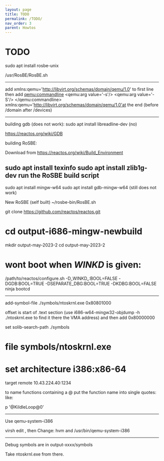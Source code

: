 ```yaml
---
layout: page
title: TODO
permalink: /TODO/
nav_order: 3
parent: Howtos
---
```


# [](#header-1)TODO

sudo apt install rosbe-unix

/usr/RosBE/RosBE.sh

---

add xmlns:qemu='http://libvirt.org/schemas/domain/qemu/1.0' to first line
then add
  <qemu:commandline>
    <qemu:arg value='-s'/>
    <qemu:arg value='-S'/>
  </qemu:commandline>
xmlns:qemu='http://libvirt.org/schemas/domain/qemu/1.0'at the end (before /domain after /devices)

---
building gdb (does not work):
sudo apt install libreadline-dev
	(no)

https://reactos.org/wiki/GDB

building RoSBE:

Download from https://reactos.org/wiki/Build_Environment

sudo apt install texinfo
sudo apt install zlib1g-dev
run the RoSBE build script
---
sudo apt install mingw-w64
sudo apt install gdb-mingw-w64
	(still does not work)

New RoSBE (self built)
~/rosbe-bin/RosBE.sh

git clone https://github.com/reactos/reactos.git

# cd output-i686-mingw-newbuild
mkdir output-may-2023-2
cd output-may-2023-2
# wont boot when _WINKD_ is given:
/path/to/reactos/configure.sh -D_WINKD_:BOOL=FALSE -DGDB:BOOL=TRUE -DSEPARATE_DBG:BOOL=TRUE -DKDBG:BOOL=FALSE
ninja bootcd

---
add-symbol-file ./symbols/ntoskrnl.exe 0x80801000

offset is start of .text section (use i686-w64-mingw32-objdump -h ./ntoskrnl.exe to find it there the VMA address) and then add 0x80000000

set solib-search-path ./symbols
# file symbols/ntoskrnl.exe
# set architecture i386:x86-64
target remote 10.43.224.40:1234

to name functions containing a @ put the function name into single
quotes: like:

p '@KiIdleLoop@0'

----
Use qemu-system-i386

virsh edit <domain>, then
Change:
<type arch='i686' machine='pc-i440fx-bionic'>hvm</type>
and
<emulator>/usr/bin/qemu-system-i386</emulator>

---

Debug symbols are in 
output-xxxx/symbols

Take ntoskrnl.exe from there.
